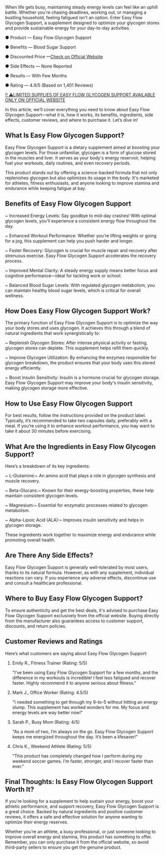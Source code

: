 When life gets busy, maintaining steady energy levels can feel like an uphill battle. Whether you're chasing deadlines, working out, or managing a bustling household, feeling fatigued isn't an option. Enter Easy Flow Glycogen Support, a supplement designed to optimize your glycogen stores and provide sustainable energy for your day-to-day activities.

● Product — Easy Flow Glycogen Support

● Benefits — Blood Sugar Support

● Discounted Price —[Check on Official Website](https://atozsupplement.com/easy-flow-glycogen-support/)

● Side Effects — None Reported

● Results — With Few Months

● Rating — 4.9/5 (Based on 1,401 Reviews)

[‼️ ⚠️LIMITED SUPPLIES OF EASY FLOW GLYCOGEN SUPPORT AVAILABLE ONLY ON OFFICIAL WEBSITE](https://atozsupplement.com/easy-flow-glycogen-support/)

In this article, we’ll cover everything you need to know about Easy Flow Glycogen Support—what it is, how it works, its benefits, ingredients, side effects, customer reviews, and where to purchase it. Let’s dive in!

## What Is Easy Flow Glycogen Support?

Easy Flow Glycogen Support is a dietary supplement aimed at boosting your glycogen levels. For those unfamiliar, glycogen is a form of glucose stored in the muscles and liver. It serves as your body's energy reservoir, helping fuel your workouts, daily routines, and even recovery periods.

This product stands out by offering a science-backed formula that not only replenishes glycogen but also optimizes its usage in the body. It's marketed for athletes, fitness enthusiasts, and anyone looking to improve stamina and endurance while keeping fatigue at bay.

## Benefits of Easy Flow Glycogen Support

~ Increased Energy Levels: Say goodbye to mid-day crashes! With optimal glycogen levels, you'll experience a consistent energy flow throughout the day.

~ Enhanced Workout Performance: Whether you're lifting weights or going for a jog, this supplement can help you push harder and longer.

~ Faster Recovery: Glycogen is crucial for muscle repair and recovery after strenuous exercise. Easy Flow Glycogen Support accelerates the recovery process.

~ Improved Mental Clarity: A steady energy supply means better focus and cognitive performance—ideal for tackling work or school.

~ Balanced Blood Sugar Levels: With regulated glycogen metabolism, you can maintain healthy blood sugar levels, which is critical for overall wellness.

## How Does Easy Flow Glycogen Support Work?

The primary function of Easy Flow Glycogen Support is to optimize the way your body stores and uses glycogen. It achieves this through a blend of natural ingredients that work synergistically to:

~ Replenish Glycogen Stores: After intense physical activity or fasting, glycogen stores can deplete. This supplement helps refill them quickly.

~ Improve Glycogen Utilization: By enhancing the enzymes responsible for glycogen breakdown, the product ensures that your body uses this stored energy efficiently.

~ Boost Insulin Sensitivity: Insulin is a hormone crucial for glycogen storage. Easy Flow Glycogen Support may improve your body's insulin sensitivity, making glycogen storage more effective.

## How to Use Easy Flow Glycogen Support

For best results, follow the instructions provided on the product label. Typically, it’s recommended to take two capsules daily, preferably with a meal. If you’re using it to enhance workout performance, you may want to take it about 30 minutes before exercising.

## What Are the Ingredients in Easy Flow Glycogen Support?

Here’s a breakdown of its key ingredients:

~ L-Glutamine:~ An amino acid that plays a role in glycogen synthesis and muscle recovery.

~ Beta-Glucans:~ Known for their energy-boosting properties, these help maintain consistent glycogen levels.

~ Magnesium:~ Essential for enzymatic processes related to glycogen metabolism.

~ Alpha-Lipoic Acid (ALA):~ Improves insulin sensitivity and helps in glycogen storage.

These ingredients work together to maximize energy and endurance while promoting overall health.

## Are There Any Side Effects?

Easy Flow Glycogen Support is generally well-tolerated by most users, thanks to its natural formula. However, as with any supplement, individual reactions can vary.  If you experience any adverse effects, discontinue use and consult a healthcare professional.

## Where to Buy Easy Flow Glycogen Support?

To ensure authenticity and get the best deals, it's advised to purchase Easy Flow Glycogen Support exclusively from the official website. Buying directly from the manufacturer also guarantees access to customer support, discounts, and return policies.

## Customer Reviews and Ratings

Here’s what customers are saying about Easy Flow Glycogen Support:

1. Emily R., Fitness Trainer (Rating: 5/5)

   "I’ve been using Easy Flow Glycogen Support for a few months, and the difference in my workouts is incredible! I feel less fatigued and recover faster. Highly recommend it to anyone serious about fitness."

2. Mark J., Office Worker (Rating: 4.5/5)

   "I needed something to get through my 9-to-5 without hitting an energy slump. This supplement has worked wonders for me. My focus and energy levels are way better now!"

4. Sarah P., Busy Mom (Rating: 4/5)

   "As a mom of two, I’m always on the go. Easy Flow Glycogen Support keeps me energized throughout the day. It’s been a lifesaver!"

5. Chris K., Weekend Athlete (Rating: 5/5)

   "This product has completely changed how I perform during my weekend soccer games. I’m faster, stronger, and I recover faster than ever."

## Final Thoughts: Is Easy Flow Glycogen Support Worth It?

If you’re looking for a supplement to help sustain your energy, boost your athletic performance, and support recovery, Easy Flow Glycogen Support is a great choice. Backed by natural ingredients and positive customer reviews, it offers a safe and effective solution for anyone wanting to optimize their energy reserves.

Whether you’re an athlete, a busy professional, or just someone looking to improve overall energy and stamina, this product has something to offer. Remember, you can only purchase it from the official website, so avoid third-party sellers to ensure you get the genuine product.
